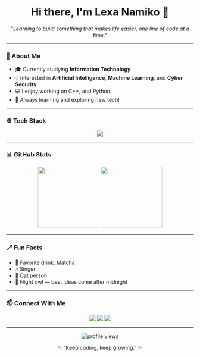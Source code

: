 <h1 align="center">Hi there, I'm Lexa Namiko 👋</h1>

<p align="center">
  <em>"Learning to build something that makes life easier, one line of code at a time."</em>
</p>

---

### 🌱 About Me
- 🎓 Currently studying **Information Technology**  
- 💡 Interested in **Artificial Intelligence**, **Machine Learning**, and **Cyber Security**  
- 💻 I enjoy working on C++, and Python.  
- 🌸 Always learning and exploring new tech!

---

### ⚙️ Tech Stack
<p align="center">
  <img src="https://skillicons.dev/icons?i=cpp,python,js,html,css,react,nodejs,mysql,git,vscode" />
</p>

---

### 📊 GitHub Stats
<p align="center">
  <img src="https://github-readme-stats.vercel.app/api?username=LexaNamiko&show_icons=true&theme=tokyonight" height="165">
  <img src="https://github-readme-stats.vercel.app/api/top-langs/?username=LexaNamiko&layout=compact&theme=tokyonight" height="165">
</p>

---

### 🪄 Fun Facts
- 🧋 Favorite drink: Matcha 
- 🎶 Singer 
- 🐾 Cat person
- 🌙 Night owl — best ideas come after midnight  

---

### 📫 Connect With Me
<p align="center">
  <a href="www.linkedin.com/in/lexa-namiko-premasta-3a8565322" target="_blank"><img src="https://skillicons.dev/icons?i=linkedin" /></a>
  <a href="mailto:lexa@example.com"><img src="https://skillicons.dev/icons?i=gmail" /></a>
  <a href="https://instagram.com/lexanmiko" target="_blank"><img src="https://skillicons.dev/icons?i=instagram" /></a>
</p>

---

<p align="center">
  <img src="https://komarev.com/ghpvc/?username=LexaNamiko&label=Profile+Views&color=blueviolet&style=flat" alt="profile views"/>
</p>

<p align="center">✨ “Keep coding, keep growing.” ✨</p>
